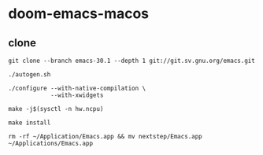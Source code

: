 # doom-emacs-macos
## clone 
```shell
git clone --branch emacs-30.1 --depth 1 git://git.sv.gnu.org/emacs.git
```
```shell
./autogen.sh
```
```shell
./configure --with-native-compilation \
            --with-xwidgets
```
```shell
make -j$(sysctl -n hw.ncpu)
```
```shell
make install
```
```shell
rm -rf ~/Application/Emacs.app && mv nextstep/Emacs.app ~/Applications/Emacs.app
```
